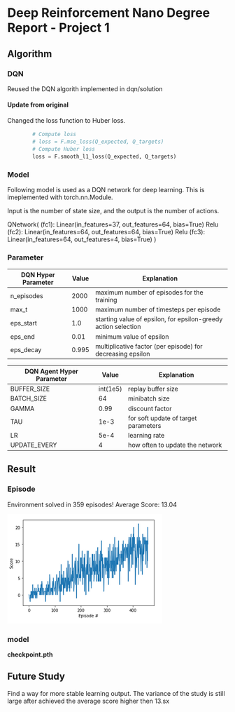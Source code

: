 # Deep Reinforcement Nano Degree Report - Project 1

## Algorithm

### DQN

Reused the DQN algorith implemented in
dqn/solution

#### Update from original

Changed the loss function to Huber loss.

``` python
        # Compute loss
        # loss = F.mse_loss(Q_expected, Q_targets)
        # Compute Huber loss
        loss = F.smooth_l1_loss(Q_expected, Q_targets)
```

### Model

Following model is used as a DQN network for deep learning.
This is imeplemented with torch.nn.Module.

Input is the number of state size, and the output is the number of actions.

QNetwork(
  (fc1): Linear(in_features=37, out_features=64, bias=True)
  Relu
  (fc2): Linear(in_features=64, out_features=64, bias=True)
  Relu
  (fc3): Linear(in_features=64, out_features=4, bias=True)
)

### Parameter

| DQN Hyper Parameter | Value | Explanation |
|---------------------|-------|-------------|
| n_episodes | 2000 | maximum number of episodes for the training |
| max_t | 1000 | maximum number of timesteps per episode|
| eps_start | 1.0 | starting value of epsilon, for epsilon-greedy action selection |
| eps_end | 0.01  | minimum value of epsilon |
| eps_decay | 0.995| multiplicative factor (per episode) for decreasing epsilon |


| DQN Agent Hyper Parameter | Value | Explanation |
|---------------------|-------|-------------|
| BUFFER_SIZE | int(1e5)  | replay buffer size |
| BATCH_SIZE | 64         | minibatch size |
| GAMMA | 0.99            | discount factor |
| TAU | 1e-3              | for soft update of target parameters |
| LR | 5e-4               | learning rate |
| UPDATE_EVERY | 4        | how often to update the network |

## Result

### Episode

Environment solved in 359 episodes!	Average Score: 13.04

![dqnconvergence](DQN.png "DQN Convergence")

### model

**checkpoint.pth**

## Future Study

Find a way for more stable learning output.
The variance of the study is still large after achieved the average score higher then 13.sx
